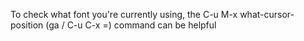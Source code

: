 To check what font you're currently using, the C-u M-x what-cursor-position (ga / C-u C-x =) command
can be helpful
